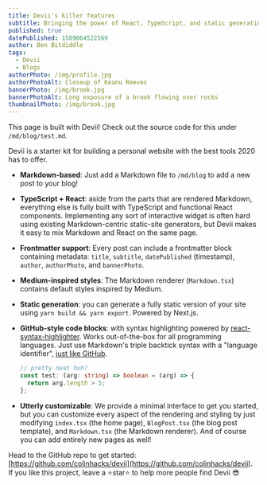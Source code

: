 ```yaml
---
title: Devii's killer features
subtitle: Bringing the power of React, TypeScript, and static generation to dev blogs everywhere
published: true
datePublished: 1589064522569
author: Ben Bitdiddle
tags:
  - Devii
  - Blogs
authorPhoto: /img/profile.jpg
authorPhotoAlt: Closeup of Keanu Reeves
bannerPhoto: /img/brook.jpg
bannerPhotoAlt: Long exposure of a brook flowing over rocks
thumbnailPhoto: /img/brook.jpg
---
```


This page is built with Devii! Check out the source code for this under `/md/blog/test.md`.

Devii is a starter kit for building a personal website with the best tools 2020 has to offer.

- **Markdown-based**: Just add a Markdown file to `/md/blog` to add a new post to your blog!
- **TypeScript + React**: aside from the parts that are rendered Markdown, everything else is fully built with TypeScript and functional React components. Implementing any sort of interactive widget is often hard using existing Markdown-centric static-site generators, but Devii makes it easy to mix Markdown and React on the same page.
- **Frontmatter support**: Every post can include a frontmatter block containing metadata: `title`, `subtitle`, `datePublished` (timestamp), `author`, `authorPhoto`, and `bannerPhoto`.
- **Medium-inspired styles**: The Markdown renderer (`Markdown.tsx`) contains default styles inspired by Medium.
- **Static generation**: you can generate a fully static version of your site using `yarn build && yarn export`. Powered by Next.js.
- **GitHub-style code blocks**: with syntax highlighting powered by [react-syntax-highlighter](https://github.com/conorhastings/react-syntax-highlighter). Works out-of-the-box for all programming languages. Just use Markdown's triple backtick syntax with a "language identifier", [just like GitHub](https://help.github.com/en/github/writing-on-github/creating-and-highlighting-code-blocks).

  ```ts
  // pretty neat huh?
  const test: (arg: string) => boolean = (arg) => {
    return arg.length > 5;
  };
  ```

- **Utterly customizable**: We provide a minimal interface to get you started, but you can customize every aspect of the rendering and styling by just modifying `index.tsx` (the home page), `BlogPost.tsx` (the blog post template), and `Markdown.tsx` (the Markdown renderer). And of course you can add entirely new pages as well!

Head to the GitHub repo to get started: [https://github.com/colinhacks/devii](https://github.com/colinhacks/devii). If you like this project, leave a ⭐️star⭐️ to help more people find Devii 😎
